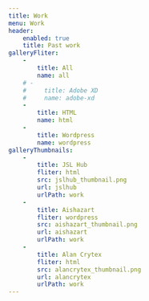 ```yaml
---
title: Work
menu: Work
header: 
    enabled: true
    title: Past work
galleryFliter:
    -
        title: All
        name: all
    # -
    #     title: Adobe XD
    #     name: adobe-xd
    -
        title: HTML
        name: html
    -
        title: Wordpress
        name: wordpress
galleryThumbnails:
    - 
        title: JSL Hub
        fliter: html
        src: jslhub_thumbnail.png
        url: jslhub
        urlPath: work
    - 
        title: Aishazart
        fliter: wordpress
        src: aishazart_thumbnail.png
        url: aishazart
        urlPath: work
    - 
        title: Alan Crytex
        fliter: html 
        src: alancrytex_thumbnail.png
        url: alancrytex
        urlPath: work
---
```


